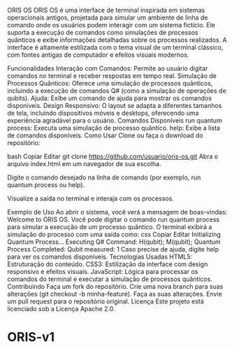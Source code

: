 ORIS OS
ORIS OS é uma interface de terminal inspirada em sistemas operacionais antigos, projetada para simular um ambiente de linha de comando onde os usuários podem interagir com um sistema fictício. Ele suporta a execução de comandos como simulações de processos quânticos e exibe informações detalhadas sobre os processos realizados. A interface é altamente estilizada com o tema visual de um terminal clássico, com fontes antigas de computador e efeitos visuais modernos.

Funcionalidades
Interação com Comandos: Permite ao usuário digitar comandos no terminal e receber respostas em tempo real.
Simulação de Processos Quânticos: Oferece uma simulação de processos quânticos, incluindo a execução de comandos Q# (como a simulação de operações de qubits).
Ajuda: Exibe um comando de ajuda para mostrar os comandos disponíveis.
Design Responsivo: O layout se adapta a diferentes tamanhos de tela, incluindo dispositivos móveis e desktops, oferecendo uma experiência agradável para o usuário.
Comandos Disponíveis
run quantum process: Executa uma simulação de processo quântico.
help: Exibe a lista de comandos disponíveis.
Como Usar
Clone ou faça o download do repositório:

bash
Copiar
Editar
git clone https://github.com/usuario/oris-os.git
Abra o arquivo index.html em um navegador de sua escolha.

Digite o comando desejado na linha de comando (por exemplo, run quantum process ou help).

Visualize a saída no terminal e interaja com os processos.

Exemplo de Uso
Ao abrir o sistema, você verá a mensagem de boas-vindas: Welcome to ORIS OS.
Você pode digitar o comando run quantum process para simular a execução de um processo quântico. O terminal exibirá a simulação do processo com uma saída como:
css
Copiar
Editar
Initializing Quantum Process...
Executing Q# Command: H(qubit); M(qubit);
Quantum Process Completed: Qubit measured: 1
Caso precise de ajuda, digite help para ver os comandos disponíveis.
Tecnologias Usadas
HTML5: Estruturação do conteúdo.
CSS3: Estilização da interface com design responsivo e efeitos visuais.
JavaScript: Lógica para processar os comandos do terminal e executar a simulação de processos quânticos.
Contribuindo
Faça um fork do repositório.
Crie uma nova branch para suas alterações (git checkout -b minha-feature).
Faça as suas alterações.
Envie um pull request para o repositório original.
Licença
Este projeto está licenciado sob a Licença Apache 2.0.

# ORIS-v1
